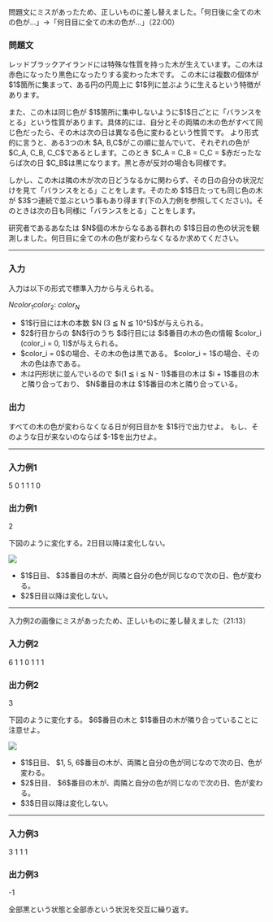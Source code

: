 
<div>

<div>

<div>

<p>
問題文にミスがあったため、正しいものに差し替えました。「何日後に全ての木の色が…」→「何日目に全ての木の色が…」（22:00）
    
</p>

<section>

### **問題文**

<p>
レッドブラックアイランドには特殊な性質を持った木が生えています。この木は赤色になったり黒色になったりする変わった木です。
                この木には複数の個体が $1$箇所に集まって、ある円の円周上に $1$列に並ぶように生えるという特徴があります。
</p>

<p>
また、この木は同じ色が $1$箇所に集中しないように$1$日ごとに「バランスをとる」という性質があります。具体的には、自分とその両隣の木の色がすべて同じ色だったら、その木は次の日は異なる色に変わるという性質です。
                より形式的に言うと、ある3つの木 $A, B,C$がこの順に並んでいて、それぞれの色が $C_A, C_B, C_C$であるとします。このとき $C_A = C_B = C_C = $赤だったならば次の日 $C_B$は黒になります。黒と赤が反対の場合も同様です。
</p>

<p>
しかし、この木は隣の木が次の日どうなるかに関わらず、その日の自分の状況だけを見て「バランスをとる」ことをします。そのため $1$日たっても同じ色の木が $3$つ連続で並ぶという事もあり得ます(下の入力例を参照してください)。そのときは次の日も同様に「バランスをとる」ことをします。
</p>

<p>
研究者であるあなたは $N$個の木からなるある群れの $1$日目の色の状況を観測しました。何日目に全ての木の色が変わらなくなるか求めてください。
</p>

</section>

</div>

---

<div>

<div>

<section>

### **入力**

<p>
入力は以下の形式で標準入力から与えられる。
</p>

<div>

$N$$color_1$$color_2$:
$color_N$
</div>

<ul>

<li>
$1$行目には木の本数 $N (3 ≦ N ≦ 10^5)$が与えられる。
</li>

<li>
$2$行目からの $N$行のうち $i$行目には $i$番目の木の色の情報 $color_i (color_i = 0, 1)$が与えられる。
</li>

<li>
$color_i = 0$の場合、その木の色は黒である。 $color_i = 1$の場合、その木の色は赤である。
</li>

<li>
木は円形状に並んでいるので $i(1 ≦ i ≦ N - 1)$番目の木は $i + 1$番目の木と隣り合っており、 $N$番目の木は $1$番目の木と隣り合っている。
</li>

</ul>

</section>

</div>

<div>

<section>

### **出力**

<p>
すべての木の色が変わらなくなる日が何日目かを $1$行で出力せよ。
                    もし、そのような日が来ないのならば $-1$を出力せよ。
</p>

</section>

</div>

</div>

---

<div>

<section>

### **入力例1**

<div>

5
0
1
1
1
0

</div>

</section>

</div>

<div>

<section>

### **出力例1**

<div>

2

</div>

<p>
下図のように変化する。2日目以降は変化しない。
</p>

<div>

<img src="https://atcoder.jp/img/arc/024/2-1.png">

</img>

</div>

<ul>

<li>
$1$日目、 $3$番目の木が、両隣と自分の色が同じなので次の日、色が変わる。
</li>

<li>
$2$日目以降は変化しない。
</li>

</ul>

</section>

</div>

---

<p>
入力例2の画像にミスがあったため、正しいものに差し替えました（21:13）
    
</p>

<div>

<section>

### **入力例2**

<div>

6
1
1
0
1
1
1

</div>

</section>

</div>

<div>

<section>

### **出力例2**

<div>

3

</div>

<p>
下図のように変化する。 $6$番目の木と $1$番目の木が隣り合っていることに注意せよ。
</p>

<div>

<img src="https://atcoder.jp/img/arc/024/2-2.png">

</img>

</div>

<ul>

<li>
$1$日目、 $1, 5, 6$番目の木が、両隣と自分の色が同じなので次の日、色が変わる。
</li>

<li>
$2$日目、 $6$番目の木が、両隣と自分の色が同じなので次の日、色が変わる。
</li>

<li>
$3$日目以降は変化しない。
</li>

</ul>

</section>

</div>

---

<div>

<section>

### **入力例3**

<div>

3
1
1
1

</div>

</section>

</div>

<div>

<section>

### **出力例3**

<div>

-1

</div>

<p>
全部黒という状態と全部赤という状況を交互に繰り返す。
</p>

</section>

</div>

</div>

</div>
